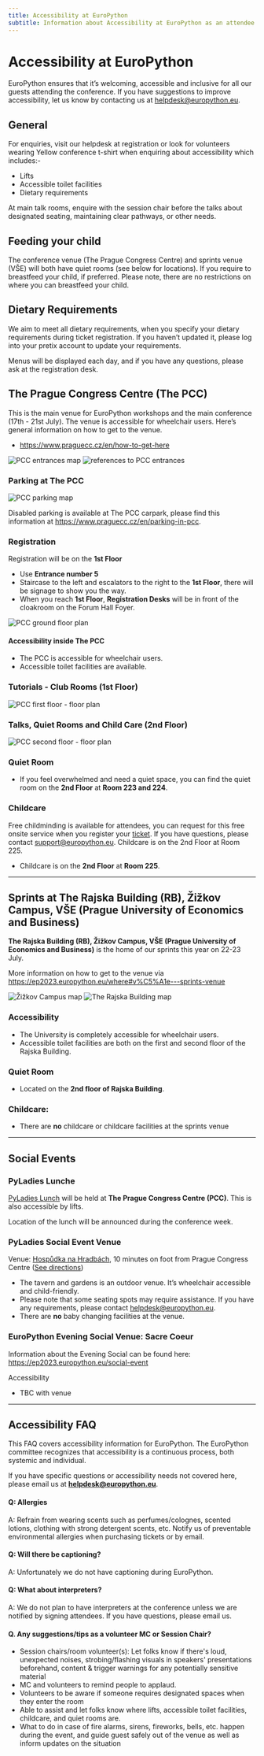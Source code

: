 ```yaml
---
title: Accessibility at EuroPython
subtitle: Information about Accessibility at EuroPython as an attendee with maps of venues, childcare and other accessibility information.
---
```


# Accessibility at EuroPython

EuroPython ensures that it’s welcoming, accessible and inclusive for all our guests attending the conference. If you have suggestions to improve accessibility, let us know by contacting us at [helpdesk@europython.eu](mailto:helpdesk@europython.eu).

## General
For enquiries, visit our helpdesk at registration  or look for volunteers wearing Yellow conference t-shirt when enquiring about accessibility which includes:-

* Lifts 
* Accessible toilet facilities
* Dietary requirements

At main talk rooms, enquire with the session chair before the talks about designated seating, maintaining clear pathways, or other needs.

## Feeding your child
The conference venue (The Prague Congress Centre) and sprints venue (VŠE) will both have quiet rooms (see below for locations).  If you require to breastfeed your child, if preferred. Please note, there are no restrictions on where you can breastfeed your child.

## Dietary Requirements
We aim to meet all dietary requirements, when you specify your dietary requirements during ticket registration. If you haven’t updated it, please log into your pretix account to update your requirements. 

Menus will be displayed each day, and if you have any questions, please ask at the registration desk.

## The Prague Congress Centre (The PCC)
This is the main venue for EuroPython workshops and the main conference  (17th - 21st July). The venue is accessible for wheelchair users. Here’s general information on how to get to the venue.

* https://www.praguecc.cz/en/how-to-get-here

<img src="https://drive.google.com/uc?export=view&id=1XDf2GjB89WdweGwMUDsVU7Mj_MlaciNn" alt="PCC entrances map"/>
<img src="https://drive.google.com/uc?export=view&id=1YpoWvBxPZMeSlyN0_tfdYXKna9J7yI_Z" alt="references to PCC entrances"/>

### Parking at The PCC
<img src="https://drive.google.com/uc?export=view&id=1Ytb3sfQt-2rqmFr5qjtvpOlrZdje8gNe" alt="PCC parking map"/>

Disabled parking is available at The PCC carpark, please find this information at https://www.praguecc.cz/en/parking-in-pcc.

### Registration
Registration will be on the **1st Floor**

- Use **Entrance number 5**
- Staircase to the left and escalators to the right to the **1st Floor**, there will be signage to show you the way.
- When you reach **1st Floor**, **Registration Desks** will be in front of the cloakroom on the Forum Hall Foyer.

<img src="https://drive.google.com/uc?export=view&id=1VZoP85vXyNE8ih4Zw_nMXq8dD7p4b9G7" alt="PCC ground floor plan"/>

#### Accessibility inside The PCC
* The PCC is accessible for wheelchair users.
* Accessible toilet facilities are available. 


### Tutorials - Club Rooms (1st Floor)

<img src="https://drive.google.com/uc?export=view&id=19KO9xwwhI8a4vUTPMdr6rL3Pd-kXjzE1" alt="PCC first floor - floor plan"/>

### Talks, Quiet Rooms and Child Care (2nd Floor)

<img src="https://drive.google.com/uc?export=view&id=1R0x42wjP_02b1uWxhTg4K0XtoY72mN8n" alt="PCC second floor - floor plan"/>

### Quiet Room 
- If you feel overwhelmed and need a quiet space, you can find the quiet room on the **2nd Floor** at **Room 223 and 224**.

### Childcare 
Free childminding is available for attendees, you can request for this free onsite service when you register your [ticket](https://ep2023.europython.eu/tickets). If you have questions, please contact support@europython.eu.
Childcare is on the 2nd Floor at Room 225.

- Childcare is on the **2nd Floor** at **Room 225**.

---

## Sprints at The Rajska Building (RB), Žižkov Campus, VŠE (Prague University of Economics and Business)
**The Rajska Building (RB), Žižkov Campus, VŠE (Prague University of Economics and Business)** is the home of our sprints this year on 22-23 July.

More information on how to get to the venue via https://ep2023.europython.eu/where#v%C5%A1e---sprints-venue

<img src="https://drive.google.com/uc?export=view&id=18v0oZDAmX1iaZVbGdMcwEmO3wIFMcA6O" alt="Žižkov Campus map"/>

<img src="https://drive.google.com/uc?export=view&id=13AMMkECXQonVkXr_XEFSBtFdbBVSQkas" alt="The Rajska Building map"/>

### Accessibility
* The University is completely accessible for wheelchair users. 
* Accessible toilet facilities are both on the first and second floor of the Rajska Building. 

### Quiet Room
* Located on the **2nd floor of Rajska Building**.

### Childcare:
* There are **no** childcare or childcare facilities at the sprints venue

---

## Social Events
### PyLadies Lunche
[PyLadies Lunch](https://ep2023.europython.eu/pyladies-lunch) will be held at **The Prague Congress Centre (PCC)**. This is also accessible by lifts. 

Location of the lunch will be announced during the conference week.

### PyLadies Social Event Venue
Venue: [Hospůdka na Hradbách](https://www.prague.eu/en/object/food/304/hospudka-na-hradbach), 10 minutes on foot from Prague Congress Centre ([See directions](https://goo.gl/maps/auBv7hwWaWnvJvH9A))

* The tavern and gardens is an outdoor venue. It’s wheelchair accessible and child-friendly.
* Please note that some seating spots may require assistance. If you have any requirements, please contact helpdesk@europython.eu.
* There are **no** baby changing facilities at the venue.

### EuroPython Evening Social Venue: Sacre Coeur
Information about the Evening Social can be found here: https://ep2023.europython.eu/social-event

Accessibility

* TBC with venue

---

## Accessibility FAQ 
This FAQ covers accessibility information for EuroPython. The EuroPython committee recognizes that accessibility is a continuous process, both systemic and individual. 

If you have specific questions or accessibility needs not covered here, please email us at **helpdesk@europython.eu**.

#### Q: Allergies
A: Refrain from wearing scents such as perfumes/colognes, scented lotions, clothing with strong detergent scents, etc. Notify us of preventable environmental allergies when purchasing tickets or by email.

#### Q: Will there be captioning?
A: Unfortunately we do not have captioning during EuroPython.

#### Q: What about interpreters?
A: We do not plan to have interpreters at the conference unless we are notified by signing attendees. If you have questions, please email us.

#### Q. Any suggestions/tips as a volunteer MC or Session Chair?
- Session chairs/room volunteer(s): Let folks know if there's loud, unexpected noises, strobing/flashing visuals in speakers' presentations beforehand, content & trigger warnings for any potentially sensitive material
- MC and volunteers to remind people to applaud.
- Volunteers to be aware if someone requires designated spaces when they enter the room
- Able to assist and let folks know where lifts, accessible toilet facilities, childcare, and quiet rooms are.
- What to do in case of fire alarms, sirens, fireworks, bells, etc. happen during the event, and guide guest safely out of the venue as well as inform updates on the situation
